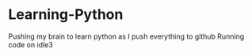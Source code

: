 # Learning-Python
Pushing my brain to learn python as I push everything to github
Running code on idle3
